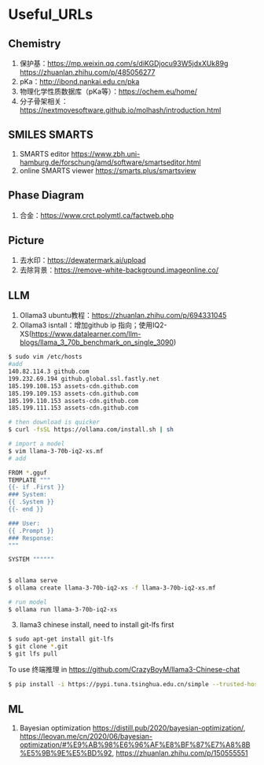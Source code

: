# Useful_URLs

## Chemistry
1. 保护基：https://mp.weixin.qq.com/s/diKGDjocu93W5jdxXUk89g https://zhuanlan.zhihu.com/p/485056277
2. pKa：http://ibond.nankai.edu.cn/pka
3. 物理化学性质数据库（pKa等）：https://ochem.eu/home/
4. 分子骨架相关：https://nextmovesoftware.github.io/molhash/introduction.html

## SMILES SMARTS
1. SMARTS editor https://www.zbh.uni-hamburg.de/forschung/amd/software/smartseditor.html
2. online SMARTS viewer https://smarts.plus/smartsview

## Phase Diagram
1. 合金：https://www.crct.polymtl.ca/factweb.php

## Picture
1. 去水印：https://dewatermark.ai/upload
2. 去除背景：https://remove-white-background.imageonline.co/

## LLM
1. Ollama3 ubuntu教程：https://zhuanlan.zhihu.com/p/694331045
2. Ollama3 isntall：增加github ip 指向；使用IQ2-XS(https://www.datalearner.com/llm-blogs/llama_3_70b_benchmark_on_single_3090)
```bash
$ sudo vim /etc/hosts
#add
140.82.114.3 github.com
199.232.69.194 github.global.ssl.fastly.net
185.199.108.153 assets-cdn.github.com
185.199.109.153 assets-cdn.github.com
185.199.110.153 assets-cdn.github.com
185.199.111.153 assets-cdn.github.com

# then download is quicker
$ curl -fsSL https://ollama.com/install.sh | sh

# import a model
$ vim llama-3-70b-iq2-xs.mf
# add

FROM *.gguf
TEMPLATE """
{{- if .First }}
### System:
{{ .System }}
{{- end }}

### User:
{{ .Prompt }}
### Response:
"""

SYSTEM """"""


$ ollama serve
$ ollama create llama-3-70b-iq2-xs -f llama-3-70b-iq2-xs.mf

# run model
$ ollama run llama-3-70b-iq2-xs

```
3. llama3 chinese install, need to install git-lfs first
```bash
$ sudo apt-get install git-lfs
$ git clone *.git
$ git lfs pull
```
To use 终端推理 in https://github.com/CrazyBoyM/llama3-Chinese-chat
```bash
$ pip install -i https://pypi.tuna.tsinghua.edu.cn/simple --trusted-host pypi.douban.com transformers peft dataclasses typing torch torchvision torchaudio
```

## ML
1. Bayesian optimization https://distill.pub/2020/bayesian-optimization/, https://leovan.me/cn/2020/06/bayesian-optimization/#%E9%AB%98%E6%96%AF%E8%BF%87%E7%A8%8B%E5%9B%9E%E5%BD%92, https://zhuanlan.zhihu.com/p/150555551
